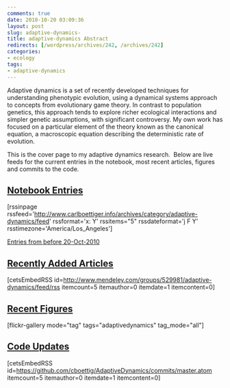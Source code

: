 ```yaml
---
comments: true
date: 2010-10-20 03:09:36
layout: post
slug: adaptive-dynamics-
title: adaptive-dynamics Abstract
redirects: [/wordpress/archives/242, /archives/242]
categories:
- ecology
tags:
- adaptive-dynamics
---
```


Adaptive dynamics is a set of recently developed techniques for  understanding phenotypic evolution, using a dynamical systems approach  to concepts from evolutionary game theory. In contrast to population  genetics, this approach tends to explore richer ecological interactions  and simpler genetic assumptions, with significant controversy. My own  work has focused on a particular element of the theory known as the  canonical equation, a macroscopic equation describing the deterministic  rate of evolution.

This is the cover page to my adaptive dynamics  research.  Below are live  feeds for the current entries in the  notebook, most recent articles,  figures and commits to the code.


## [Notebook Entries](http://www.carlboettiger.info/archives/category/adaptive-dynamics)


[rssinpage rssfeed='http://www.carlboettiger.info/archives/category/adaptive-dynamics/feed' rssformat='x: Y' rssitems="5" rssdateformat='j F Y' rsstimezone='America/Los_Angeles']

[Entries from before 20-Oct-2010](http://openwetware.org/wiki/Category:Adaptive_Dynamics)


## [Recently Added Articles](http://www.mendeley.com/groups/529981/adaptive-dynamics/)


[cetsEmbedRSS   id=http://www.mendeley.com/groups/529981/adaptive-dynamics/feed/rss   itemcount=5 itemauthor=0 itemdate=1 itemcontent=0]


## [Recent Figures](http://www.flickr.com/photos/cboettig/sets/72157624718737779/)


[flickr-gallery mode="tag" tags="adaptivedynamics" tag_mode="all"]


## [Code Updates](https://github.com/cboettig/AdaptiveDynamics)


[cetsEmbedRSS   id=https://github.com/cboettig/AdaptiveDynamics/commits/master.atom   itemcount=5 itemauthor=0 itemdate=1 itemcontent=0]
